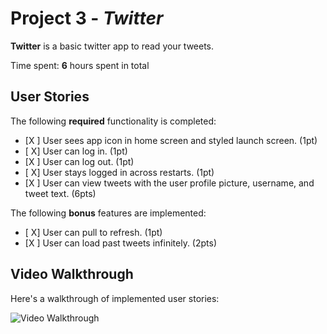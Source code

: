 # Project 3 - *Twitter*

**Twitter** is a basic twitter app to read your tweets.

Time spent: **6** hours spent in total

## User Stories

The following **required** functionality is completed:

- [X ] User sees app icon in home screen and styled launch screen. (1pt)
- [ X] User can log in. (1pt)
- [X ] User can log out. (1pt)
- [ X] User stays logged in across restarts. (1pt)
- [X ] User can view tweets with the user profile picture, username, and tweet text. (6pts)

The following **bonus** features are implemented:

- [ X] User can pull to refresh. (1pt)
- [X ] User can load past tweets infinitely. (2pts)

## Video Walkthrough

Here's a walkthrough of implemented user stories:

<img src='http://i.imgur.com/link/to/your/gif/file.gif' title='Video Walkthrough' width='' alt='Video Walkthrough' />

